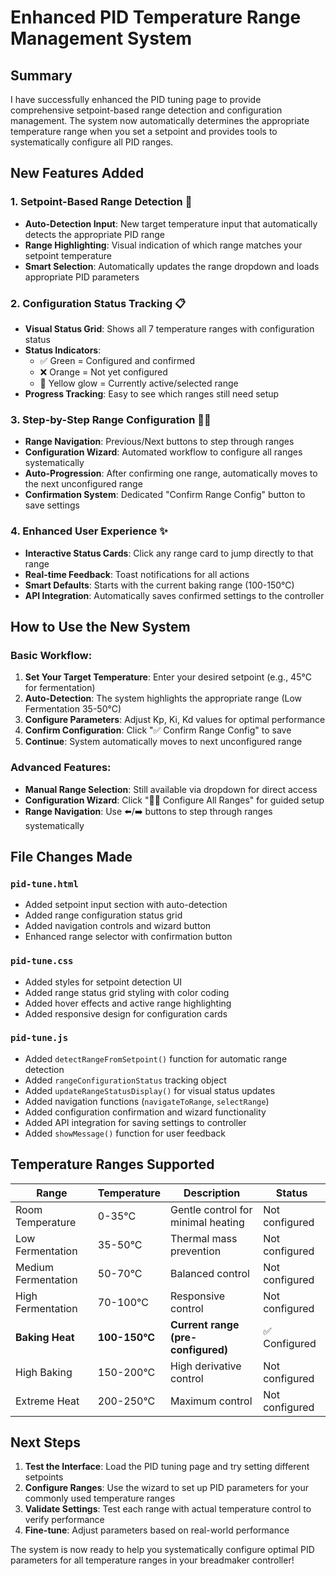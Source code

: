 # Enhanced PID Temperature Range Management System

## Summary

I have successfully enhanced the PID tuning page to provide comprehensive setpoint-based range detection and configuration management. The system now automatically determines the appropriate temperature range when you set a setpoint and provides tools to systematically configure all PID ranges.

## New Features Added

### 1. **Setpoint-Based Range Detection** 🎯
- **Auto-Detection Input**: New target temperature input that automatically detects the appropriate PID range
- **Range Highlighting**: Visual indication of which range matches your setpoint temperature
- **Smart Selection**: Automatically updates the range dropdown and loads appropriate PID parameters

### 2. **Configuration Status Tracking** 📋
- **Visual Status Grid**: Shows all 7 temperature ranges with configuration status
- **Status Indicators**: 
  - ✅ Green = Configured and confirmed
  - ❌ Orange = Not yet configured  
  - 🎯 Yellow glow = Currently active/selected range
- **Progress Tracking**: Easy to see which ranges still need setup

### 3. **Step-by-Step Range Configuration** 🧙‍♂️
- **Range Navigation**: Previous/Next buttons to step through ranges
- **Configuration Wizard**: Automated workflow to configure all ranges systematically
- **Auto-Progression**: After confirming one range, automatically moves to the next unconfigured range
- **Confirmation System**: Dedicated "Confirm Range Config" button to save settings

### 4. **Enhanced User Experience** ✨
- **Interactive Status Cards**: Click any range card to jump directly to that range
- **Real-time Feedback**: Toast notifications for all actions
- **Smart Defaults**: Starts with the current baking range (100-150°C)
- **API Integration**: Automatically saves confirmed settings to the controller

## How to Use the New System

### Basic Workflow:
1. **Set Your Target Temperature**: Enter your desired setpoint (e.g., 45°C for fermentation)
2. **Auto-Detection**: The system highlights the appropriate range (Low Fermentation 35-50°C)
3. **Configure Parameters**: Adjust Kp, Ki, Kd values for optimal performance
4. **Confirm Configuration**: Click "✅ Confirm Range Config" to save
5. **Continue**: System automatically moves to next unconfigured range

### Advanced Features:
- **Manual Range Selection**: Still available via dropdown for direct access
- **Configuration Wizard**: Click "🧙‍♂️ Configure All Ranges" for guided setup
- **Range Navigation**: Use ⬅️/➡️ buttons to step through ranges systematically

## File Changes Made

### `pid-tune.html`
- Added setpoint input section with auto-detection
- Added range configuration status grid
- Added navigation controls and wizard button
- Enhanced range selector with confirmation button

### `pid-tune.css`
- Added styles for setpoint detection UI
- Added range status grid styling with color coding
- Added hover effects and active range highlighting
- Added responsive design for configuration cards

### `pid-tune.js`
- Added `detectRangeFromSetpoint()` function for automatic range detection
- Added `rangeConfigurationStatus` tracking object
- Added `updateRangeStatusDisplay()` for visual status updates
- Added navigation functions (`navigateToRange`, `selectRange`)
- Added configuration confirmation and wizard functionality
- Added API integration for saving settings to controller
- Added `showMessage()` function for user feedback

## Temperature Ranges Supported

| Range | Temperature | Description | Status |
|-------|-------------|-------------|---------|
| Room Temperature | 0-35°C | Gentle control for minimal heating | Not configured |
| Low Fermentation | 35-50°C | Thermal mass prevention | Not configured |
| Medium Fermentation | 50-70°C | Balanced control | Not configured |
| High Fermentation | 70-100°C | Responsive control | Not configured |
| **Baking Heat** | **100-150°C** | **Current range (pre-configured)** | ✅ Configured |
| High Baking | 150-200°C | High derivative control | Not configured |
| Extreme Heat | 200-250°C | Maximum control | Not configured |

## Next Steps

1. **Test the Interface**: Load the PID tuning page and try setting different setpoints
2. **Configure Ranges**: Use the wizard to set up PID parameters for your commonly used temperature ranges
3. **Validate Settings**: Test each range with actual temperature control to verify performance
4. **Fine-tune**: Adjust parameters based on real-world performance

The system is now ready to help you systematically configure optimal PID parameters for all temperature ranges in your breadmaker controller!
